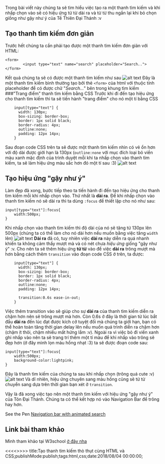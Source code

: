 Trong bài viết này chúng ta sẽ tìm hiểu việc tạo ra một thanh tìm kiếm và khi nhấp chọn vào sẽ có hiệu ứng từ từ dài ra và từ từ thu ngắn lại khi bỏ chọn giống như gậy như ý của Tề Thiên Đại Thánh :v

## Tạo thanh tìm kiếm đơn giản
Trước hết chúng ta cần phải tạo được một thanh tìm kiếm đơn giản với HTML:
```
<form>
    	<input type="text" name="search" placeholder="Search..">
</form>
```
Kết quả chúng ta sẽ có được một thanh tìm kiếm như sau ![alt text](https://s3-ap-southeast-1.amazonaws.com/kipalog.com/ognjlm2oot_Capture.PNG)
Đây là một thanh tìm kiếm bình thường tạo bởi  thẻ `<form>` của html với thuộc tính placeholder để có được chữ "*Search...*" bên trong khung tìm kiếm
###"Trang điểm" thanh tìm kiếm bằng CSS
Trước khi đi đến tạo hiệu ứng cho thanh tìm kiếm thì ta sẽ tiến hành "trang điểm" cho nó một tí bằng CSS 
```
	input[type="text"] {
      width: 130px;
      box-sizing: border-box;
      border: 1px solid black;
      border-radius: 4px;
      outline:none;
      padding: 12px 14px;
	}
```
Sau đoạn code CSS trên ta sẽ được một thanh tìm kiếm nhìn có vẻ ổn hơn với độ dài được giới hạn là 130px (`outline:none` với mục đích loại bỏ viền màu xanh mặc định của trình duyệt mỗi khi ta nhấp chọn vào thanh tìm kiếm, ta sẽ làm hiệu ứng màu sắc hơn đó một tí sau :3)
![alt text](https://s3-ap-southeast-1.amazonaws.com/kipalog.com/z3pppvwmmw_Capturdsfe.PNG)
## Tạo hiệu ứng "gậy như ý"
Làm đẹp đã xong, bước tiếp theo ta tiến hành đi đến tạo hiệu ứng cho thanh tìm kiếm mỗi khi nhấp chọn vào. Thứ nhất là **dài ra**. Để khi nhấp chọn vào thanh tìm kiếm nó sẽ dài ra thì ta dùng `:focus` để thiết lập cho nó như sau:
```
input[type="text"]:focus{
	width:500px; 
}
```
Khi nhấp chọn vào thanh tìm kiếm thì độ dài của nó sẽ tăng từ 130px lên 500px (chúng ta có thể làm cho nó dài hơn nếu muốn bằng việc tăng `width` lên)
![alt text](https://s3-ap-southeast-1.amazonaws.com/kipalog.com/v4a6saum_Capture%20lan%204.PNG)
**Dài ra** đã có, tuy nhiên việc **dài ra** này diễn ra quá nhanh khiến ta không cảm thấy mượt mà và có nét chưa *hiệu ứng* giống "gậy như ý" :v. Cho nên ta sẽ thêm hiệu ứng **từ từ** vào để việc **dài ra** trông mượt mà hơn bằng cách thêm `transition` vào đoạn code CSS ở trên, ta được:
```
	input[type="text"] {
      width: 130px;
      box-sizing: border-box;
      border: 1px solid black;
      border-radius: 4px;
      outline:none;
      padding: 12px 14px;

	  transition:0.6s ease-in-out;
	}
```
Việc thêm transition vào sẽ giúp cho sự **dài ra** của thanh tìm kiếm diễn ra chậm hơn nên sẽ trông mượt mà hơn. Còn 0.6s ở đây là thời gian từ lúc bắt đầu **dài ra** đến lúc đạt được kích cở tuyệt đối mà chúng ta giới hạn, bạn có thể hoàn  toàn tăng thời gian delay lên nếu muốn quá trình diễn ra chậm hơn (chậm ít thôi, chậm nhiều mất hứng lắm :v). Ngoài ra vì việc bỏ đi viền xanh ghi nhấp vào nên ta sẽ trang trí thêm một tí màu để khi nhấp vào trông sẽ đẹp hơn (ở đây mình lọn màu hồng nhạt :3) ta sẽ được đoạn code sau:

```
input[type="text"]:focus{
	width:500px; 
    background-color:lightpink;
}
```
Đây là thanh tìm kiếm của chúng ta sau khi nhấp chọn (trông quá cute :v)
![alt text](https://s3-ap-southeast-1.amazonaws.com/kipalog.com/3nmiof4c5a_Capture%20lan%205.PNG)
Và dĩ nhiên, hiệu ứng chuyên sang màu hồng cũng sẽ từ từ chuyển sang dựa trên thời gian bạn xét ở `transition`.

Vậy là đã xong việc tạo nên một thanh tìm kiếm với hiệu ứng "gậy như ý" của Tôn Đại Thánh. Chúng ta có thể kết hợp nó vào Navigation Bar để trông hay hơn.

<p data-height="265" data-theme-id="dark" data-slug-hash="Lrvrjw" data-default-tab="css,result" data-user="tortoise10h" data-embed-version="2" data-pen-title="Navigation bar with animated search" class="codepen">See the Pen <a href="https://codepen.io/tortoise10h/pen/Lrvrjw/">Navigation bar with animated search</a>

## Link bài tham khảo
Mình tham khảo tại W3school [ở đây nha](https://www.w3schools.com/css/css_form.asp)

<<<<<Blog-Meta-Data>>>>>
title:Tạo thanh tìm kiếm thò thụt cùng HTML và CSS;publishMode:publish;tags:html,css;date:2018/08/04 00:00:00;